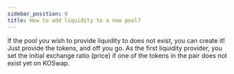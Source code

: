 ```yaml
---
sidebar_position: 6
title: How to add liquidity to a new pool?
---
```


If the pool you wish to provide liquidity to does not exist, you can create it! Just provide the tokens, and off you go. As the first liquidity provider, you set the initial exchange ratio (price) if one of the tokens in the pair does not exist yet on KOSwap.
